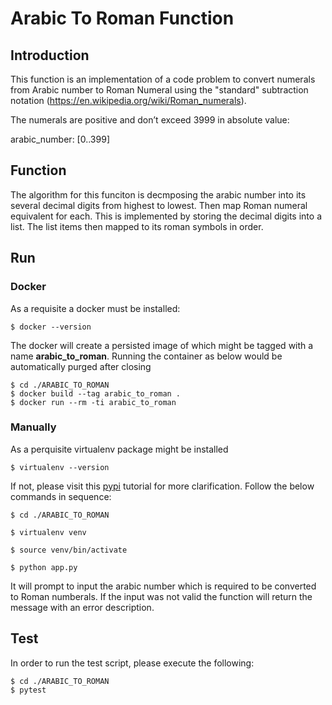 # Arabic To Roman Function

## Introduction

This function is an implementation of a code problem to convert numerals from Arabic number to Roman Numeral using the "standard" subtraction notation (https://en.wikipedia.org/wiki/Roman_numerals).

The numerals are positive and don’t exceed 3999 in absolute value:

arabic_number: [0..399]

## Function

The algorithm for this funciton is decmposing the arabic number into its several decimal digits from highest to lowest. Then map Roman numeral equivalent for each.
This is implemented by storing the decimal digits into a list. The list items then mapped to its roman symbols in order.

## Run

### Docker

As a requisite a docker must be installed:

```
$ docker --version
```

The docker will create a persisted image of which might be tagged with a name **arabic_to_roman**.
Running the container as below would be automatically purged after closing

```
$ cd ./ARABIC_TO_ROMAN
$ docker build --tag arabic_to_roman .
$ docker run --rm -ti arabic_to_roman
```

### Manually

As a perquisite virtualenv package might be installed

`$ virtualenv --version`

If not, please visit this [pypi](https://packaging.python.org/guides/installing-using-pip-and-virtual-environments/) tutorial for more clarification. Follow the below commands in sequence:

```
$ cd ./ARABIC_TO_ROMAN

$ virtualenv venv

$ source venv/bin/activate

$ python app.py

```

It will prompt to input the arabic number which is required to be converted to Roman numberals. If the input was not valid the function will return the message with an error description.

## Test

In order to run the test script, please execute the following:

```
$ cd ./ARABIC_TO_ROMAN
$ pytest
```
